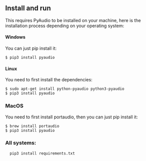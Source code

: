 
## Install and run

This requires PyAudio to be installed on your machine, here is the installation process depending on your operating system:


#### Windows
You can just pip install it:
```
$ pip3 install pyaudio
```

#### Linux
You need to first install the dependencies:

```
$ sudo apt-get install python-pyaudio python3-pyaudio
$ pip3 install pyaudio
```


### MacOS
You need to first install portaudio, then you can just pip install it:
```
$ brew install portaudio
$ pip3 install pyaudio
```



### All systems: 
```
  pip3 install requirements.txt
  ```
